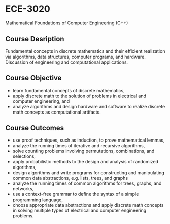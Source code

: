 # ECE-3020
Mathematical Foundations of Computer Engineering (C++)
## Course Desription
Fundamental concepts in discrete mathematics and their efficient realization via algorithms, data
structures, computer programs, and hardware. Discussion of engineering and computational
applications. 
## Course Objective
* learn fundamental concepts of discrete mathematics,
* apply discrete math to the solution of problems in electrical and computer engineering, and
* analyze algorithms and design hardware and software to realize discrete math concepts as computational artifacts.
## Course Outcomes
* use proof techniques, such as induction, to prove mathematical lemmas,
* analyze the running times of iterative and recursive algorithms,
* solve counting problems involving permutations, combinations, and selections,
* apply probabilistic methods to the design and analysis of randomized algorithms,
* design algorithms and write programs for constructing and manipulating common data abstractions, e.g. lists, trees, and graphs
* analyze the running times of common algorithms for trees, graphs, and networks,
* use a context-free grammar to define the syntax of a simple programming language,
* choose appropriate data abstractions and apply discrete math concepts in solving multiple types of electrical and computer engineering problems.
